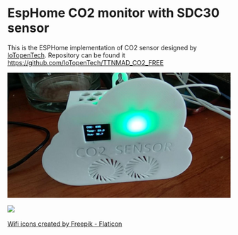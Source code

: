 
# EspHome CO2 monitor with SDC30 sensor

This is the ESPHome implementation of CO2 sensor designed by [IoTopenTech](https://github.com/IoTopenTech). Repository can be found it https://github.com/IoTopenTech/TTNMAD_CO2_FREE

![](https://github.com/IoTopenTech/TTNMAD_CO2_FREE/raw/main/media/photo_2020-10-29_13-05-56.jpg)

[![](https://camo.githubusercontent.com/ce5e1ba089e9cf6e69f231440eed63b0ac3a4ecef55c8dafb766c192e59152ec/68747470733a2f2f696d672e796f75747562652e636f6d2f76692f527a777444704c523064732f302e6a7067)](https://www.youtube.com/watch?v=RzwtDpLR0ds)

<a href="https://www.flaticon.com/free-icons/wifi" title="wifi icons">Wifi icons created by Freepik - Flaticon</a>
